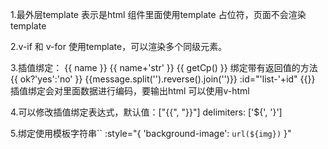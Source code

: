 1.最外层template 表示是html
  组件里面使用template 占位符，页面不会渲染template

2.v-if 和 v-for 使用template，可以渲染多个同级元素。

3.插值绑定：
  {{ name }}
  {{ name+'str' }}
  {{ getCp() }}  绑定带有返回值的方法
  {{ ok?'yes':'no' }}
  {{message.split('').reverse().join('')}}
  :id="'list-'+id"
  {{}} 插值绑定会对里面数据进行编码，要输出html 可以使用v-html

4.可以修改插值绑定表达式，默认值：["{{", "}}"]
  delimiters: ['${', '}']

5.绑定使用模板字符串``
:style="{ 'background-image': `url(${img})` }"